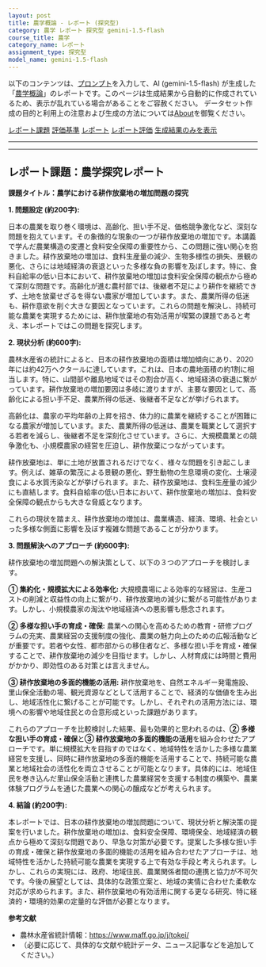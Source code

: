 ```yaml
---
layout: post
title: 農学概論 - レポート (探究型)
category: 農学 レポート 探究型 gemini-1.5-flash
course_title: 農学
category_name: レポート
assignment_type: 探究型
model_name: gemini-1.5-flash
---
```


以下のコンテンツは、[プロンプト](https://github.com/takedatoshiyuki/synthetic_assignments/tree/main/generated/農学/gemini-1.5-flash/prompt_レポート-探究型.md)を入力して、AI (gemini-1.5-flash) が生成した「[農学概論](/contents/農学/)」のレポートです。このページは生成結果から自動的に作成されているため、表示が乱れている場合があることをご容赦ください。
データセット作成の目的と利用上の注意および生成の方法については[About](/About)を御覧ください。

[レポート課題](../レポート課題-探究型)
[評価基準](../評価基準-探究型)
[レポート](../レポート-探究型)
[レポート評価](../レポート評価-探究型)
[生成結果のみを表示](https://github.com/takedatoshiyuki/synthetic_assignments/tree/main/generated/農学/gemini-1.5-flash/レポート-探究型.md)
  

***
***
  
## レポート課題：農学探究レポート

**課題タイトル：農学における耕作放棄地の増加問題の探究**

**1. 問題設定 (約200字):**

日本の農業を取り巻く環境は、高齢化、担い手不足、価格競争激化など、深刻な問題を抱えています。その象徴的な現象の一つが耕作放棄地の増加です。本講義で学んだ農業構造の変遷と食料安全保障の重要性から、この問題に強い関心を抱きました。耕作放棄地の増加は、食料生産量の減少、生物多様性の損失、景観の悪化、さらには地域経済の衰退といった多様な負の影響を及ぼします。特に、食料自給率の低い日本において、耕作放棄地の増加は食料安全保障の観点から極めて深刻な問題です。高齢化が進む農村部では、後継者不足により耕作を継続できず、土地を放棄せざるを得ない農家が増加しています。また、農業所得の低迷も、耕作意欲を削ぐ大きな要因となっています。これらの問題を解決し、持続可能な農業を実現するためには、耕作放棄地の有効活用が喫緊の課題であると考え、本レポートではこの問題を探究します。


**2. 現状分析 (約600字):**

農林水産省の統計によると、日本の耕作放棄地の面積は増加傾向にあり、2020年には約42万ヘクタールに達しています。これは、日本の農地面積の約1割に相当します。特に、山間部や離島地域ではその割合が高く、地域経済の衰退に繋がっています。耕作放棄地の増加要因は多岐に渡りますが、主要な要因として、高齢化による担い手不足、農業所得の低迷、後継者不足などが挙げられます。

高齢化は、農家の平均年齢の上昇を招き、体力的に農業を継続することが困難になる農家が増加しています。また、農業所得の低迷は、農業を職業として選択する若者を減らし、後継者不足を深刻化させています。さらに、大規模農業との競争激化も、小規模農家の経営を圧迫し、耕作放棄につながっています。

耕作放棄地は、単に土地が放置されるだけでなく、様々な問題を引き起こします。例えば、雑草の繁茂による景観の悪化、野生動物の生息環境の変化、土壌浸食による水質汚染などが挙げられます。また、耕作放棄地は、食料生産量の減少にも直結します。食料自給率の低い日本において、耕作放棄地の増加は、食料安全保障の観点からも大きな脅威となります。

これらの現状を踏まえ、耕作放棄地の増加は、農業構造、経済、環境、社会といった多様な側面に影響を及ぼす複雑な問題であることが分かります。


**3. 問題解決へのアプローチ (約600字):**

耕作放棄地の増加問題への解決策として、以下の３つのアプローチを検討します。

**① 集約化・規模拡大による効率化:**  大規模農場による効率的な経営は、生産コストの削減と収益性の向上に繋がり、耕作放棄地の減少に繋がる可能性があります。しかし、小規模農家の淘汰や地域経済への悪影響も懸念されます。

**② 多様な担い手の育成・確保:**  農業への関心を高めるための教育・研修プログラムの充実、農業経営の支援制度の強化、農業の魅力向上のための広報活動などが重要です。若者や女性、都市部からの移住者など、多様な担い手を育成・確保することで、耕作放棄地の減少を目指せます。しかし、人材育成には時間と費用がかかり、即効性のある対策とは言えません。

**③ 耕作放棄地の多面的機能の活用:**  耕作放棄地を、自然エネルギー発電施設、里山保全活動の場、観光資源などとして活用することで、経済的な価値を生み出し、地域活性化に繋げることが可能です。しかし、それぞれの活用方法には、環境への影響や地域住民との合意形成といった課題があります。

これらのアプローチを比較検討した結果、最も効果的と思われるのは、**② 多様な担い手の育成・確保**と**③ 耕作放棄地の多面的機能の活用**を組み合わせたアプローチです。単に規模拡大を目指すのではなく、地域特性を活かした多様な農業経営を支援し、同時に耕作放棄地の多面的機能を活用することで、持続可能な農業と地域社会の活性化を両立させることが可能となります。具体的には、地域住民を巻き込んだ里山保全活動と連携した農業経営を支援する制度の構築や、農業体験プログラムを通じた農業への関心の醸成などが考えられます。


**4. 結論 (約200字):**

本レポートでは、日本の耕作放棄地の増加問題について、現状分析と解決策の提案を行いました。耕作放棄地の増加は、食料安全保障、環境保全、地域経済の観点から極めて深刻な問題であり、早急な対策が必要です。提案した多様な担い手の育成・確保と耕作放棄地の多面的機能の活用を組み合わせたアプローチは、地域特性を活かした持続可能な農業を実現する上で有効な手段と考えられます。しかし、これらの実現には、政府、地域住民、農業関係者間の連携と協力が不可欠です。今後の展望としては、具体的な政策立案と、地域の実情に合わせた柔軟な対応が求められます。また、耕作放棄地の有効活用に関する更なる研究、特に経済的・環境的効果の定量的な評価が必要となります。


**参考文献**

* 農林水産省統計情報：https://www.maff.go.jp/j/tokei/
* （必要に応じて、具体的な文献や統計データ、ニュース記事などを追加してください。）
